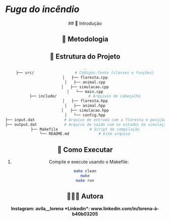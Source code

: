 # _Fuga do incêndio_

<div align="center">
    <img src="" />
</div>

<div align="center">
## 🫎 Introdução

<p> <p/>


## 📖 Metodologia




## 📁 Estrutura do Projeto

```bash
.
├── src/                  # Códigos-fonte (classes e funções)
│   ├── floresta.cpp
│   ├── animal.cpp
│   ├── simulacao.cpp
│   └── main.cpp
├── include/              # Arquivos de cabeçalho
│   ├── floresta.hpp
│   ├── animal.hpp
│   ├── simulacao.hpp
│   └── config.hpp
├── input.dat             # Arquivo de entrada com a floresta e posição inicial do fogo
├── output.dat            # Arquivo de saída com os estados da simulação
├── Makefile              # Script de compilação
└── README.md             # Este arquivo
```

## 🚀 Como Executar

1. Compile e execute usando o Makefile:

```bash
make clean
make
make run
```

## 👩🏻‍🔬 Autora
<p>
<b>Instagram:<b/> avila__lorena
*Linkedin*: www.linkedin.com/in/lorena-á-b40b03205
</pre>
